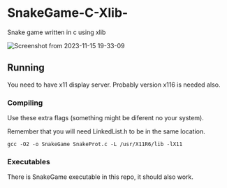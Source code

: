 # SnakeGame-C-Xlib-
Snake game written in c using xlib

![Screenshot from 2023-11-15 19-33-09](https://github.com/pekka1234/SnakeGame-C-Xlib/assets/62663286/6784c892-8ac4-4ae8-9898-bd6bc1923a41)

## Running

You need to have x11 display server. Probably version x116 is needed also.

### Compiling

Use these extra flags (something might be diferent no your system).

Remember that you will need LinkedList.h to be in the same location.

```
gcc -O2 -o SnakeGame SnakeProt.c -L /usr/X11R6/lib -lX11
```

### Executables

There is SnakeGame executable in this repo, it should also work.


